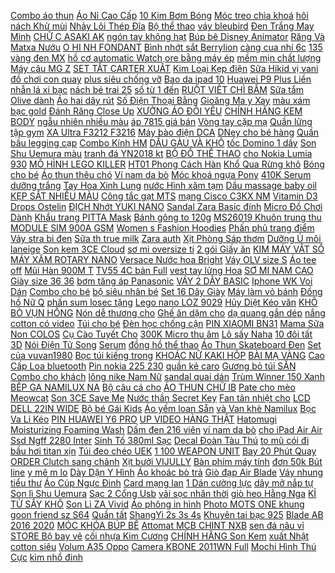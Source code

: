 [Combo áo thun](https://cuahang4.github.io/p0/133/266/combo-ao-thun-mua-hang-online/) [Áo Nỉ Cao Cấp](https://cuahang4.github.io/p0/100/240/ao-ni-cao-cap-mua-hang-online/) [ 10 Kim Bơm Bóng](https://cuahang4.github.io/p0/147/292/set-10-kim-bom-bong-da-bong-ro-mua-hang-online/) [Móc treo chìa khoá](https://cuahang4.github.io/p0/114/648/moc-treo-chia-khoa-mua-hang-online/) [ hôi nách Khử mùi](https://cuahang4.github.io/p0/115/426/bo-120-mieng-dan-tham-hut-mo-hoi-nach-khu-mui-diet-khuan-mua-hang-online/) [ Nhảy Lõi Thép Đĩa](https://cuahang4.github.io/p0/116/862/combo3-cuc-soc-day-nhay-loi-thep-dia-xoay-giam-eo-360-do-day-dan-hoi-khang-luc-tap-mong-mininband-aolikes-cb8005-mua-hang-online/) [Bộ thể thao](https://cuahang4.github.io/p0/117/971/bo-the-thao-mua-hang-online/) [váy bleubird](https://cuahang4.github.io/p0/106/199/vay-bleubird-mua-hang-online/) [ Đen Trắng May Minh](https://cuahang4.github.io/p0/124/399/blazer-nam-han-quoc-2-cuc-ao-vest-form-rong-unisex-nam-cao-cap-den-trang-may-minh-cuong-mua-hang-online/) [ CHỮ C ASAKI AK](https://cuahang4.github.io/p0/121/598/2-cao-chu-c-asaki-ak-6260-mua-hang-online/) [ ngón tay không hạt](https://cuahang4.github.io/p0/107/708/cay-nho-ngon-tay-khong-hat-uc-ra-trai-sau-6-thang-mua-hang-online/) [Búp bê Disney Animator](https://cuahang4.github.io/p0/133/261/bup-be-disney-animator-mua-hang-online/) [ Răng Và Matxa Nướu](https://cuahang4.github.io/p0/107/741/ban-chai-tap-danh-rang-va-matxa-nuou-silicon-mem-cho-be-mua-hang-online/) [ O HI NH FONDANT](https://cuahang4.github.io/p0/139/763/bo-dung-cu-tao-hinh-fondant-8-que-mua-hang-online/) [Bình nhớt sắt Berrylion](https://cuahang4.github.io/p0/105/584/binh-nhot-sat-berrylion-mua-hang-online/) [ càng cua nhí 6c](https://cuahang4.github.io/p0/141/244/kep-cang-cua-nhi-6c3k-mua-hang-online/) [ 135 vàng đen MX](https://cuahang4.github.io/p0/126/690/tem-exciter-135-vang-den-mx-crom-mua-hang-online/) [ hồ cơ automatic Watch](https://cuahang4.github.io/p0/108/918/hop-quay-len-cot-dong-ho-co-automatic-watch-winder-mua-hang-online/) [ ore bằng máy ép](https://cuahang4.github.io/p0/110/347/bo-coi-khuon-dong-ore-bang-may-ep-xanh-co-de-chon-lua-mua-hang-online/) [ mềm mịn chất lượng](https://cuahang4.github.io/p0/113/124/bong-cotton-tay-trang-focallure-mem-min-chat-luong-cao-225g-mua-hang-online/) [Máy câu MG Z](https://cuahang4.github.io/p0/102/977/may-cau-mg-z-mua-hang-online/) [ SET TẤT CARTER XUẤT](https://cuahang4.github.io/p0/100/326/set-tat-carter-xuat-xin-mua-hang-online/) [ Kim Loại Kẹp điện](https://cuahang4.github.io/p0/129/53/gia-do-gan-xe-may-kim-loai-kep-dien-thoai-xe-may-kim-loai-c2-mua-hang-online/) [ Sữa Hikid vị vani](https://cuahang4.github.io/p0/125/257/sua-hikid-vi-vani-600g-mua-hang-online/) [ đồ chơi con quay](https://cuahang4.github.io/p0/148/893/bo-do-choi-con-quay-nado-mua-hang-online/) [ plus siêu chống vỡ](https://cuahang4.github.io/p0/118/408/dan-cuong-luc-mipad-4-mipad-4-plus-sieu-chong-vo-gia-si-mua-hang-online/) [ Bao da ipad 10](https://cuahang4.github.io/p0/117/902/bao-da-ipad-105-mua-hang-online/) [ Huawei P9 Plus Liền](https://cuahang4.github.io/p0/104/112/ma-11elsale-hoan-7-don-300k-man-hinh-huawei-p9-plus-lien-khung-mua-hang-online/) [nhẫn lá xi bạc](https://cuahang4.github.io/p0/128/791/nhan-la-xi-bac-mua-hang-online/) [ nách bé trai 25](https://cuahang4.github.io/p0/104/584/bo-sat-nach-be-trai-2540kg-mua-hang-online/) [ số từ 1 đến](https://cuahang4.github.io/p0/146/632/do-choi-go-be-hoc-toan-bang-num-so-tu-1-den-10-kem-hinh-khoi-cho-be-mua-hang-online/) [ RUỘT VIẾT CHÌ BẤM](https://cuahang4.github.io/p0/122/947/ruot-viet-chi-bam-2b-mua-hang-online/) [ Sữa tắm Olive dành](https://cuahang4.github.io/p0/138/989/sua-tam-olive-danh-cho-thu-cung-mua-hang-online/) [ Áo hai dây rút](https://cuahang4.github.io/p0/107/331/ao-hai-day-rut-cuc-xinh-mua-hang-online/) [ Số Điện Thoại Bằng](https://cuahang4.github.io/p0/122/965/moc-khoa-gan-bang-so-dien-thoai-chong-mat-va-quen-so-dien-thoai-bang-da-cao-cap-cuc-dep-mua-hang-online/) [ Gioăng Ma y Xay](https://cuahang4.github.io/p0/111/621/ron-zoong-gioang-may-xay-sinh-to-magic-mua-hang-online/) [ màu xám bạc gold](https://cuahang4.github.io/p0/117/921/bo-dan-macbook-jrc-4in1-mau-xambacgoldrose-gold-du-dong-mua-hang-online/) [ Đánh Răng Close Up](https://cuahang4.github.io/p0/145/983/kem-danh-rang-close-up-160g-mua-hang-online/) [ XƯỞNG ÁO ĐÔI YÊU](https://cuahang4.github.io/p0/149/788/ao-doi-gia-xuongao-doi-yeu-thuong-mua-hang-online/) [ CHÍNH HÃNG KEM BODY](https://cuahang4.github.io/p0/118/232/chinh-hang-kem-body-hemia-mua-hang-online/) [ ngẫu nhiên nhiều màu](https://cuahang4.github.io/p0/123/455/tranh-dan-kim-cuong-nhan-tao-diy-mau-ngau-nhien-nhieu-mau-sac-vui-nhon-dang-yeu-danh-cho-tre-em-mua-hang-online/) [ áp 7815 giá bán](https://cuahang4.github.io/p0/122/119/ic-on-ap-7815-gia-ban-10-con-mua-hang-online/) [ Vòng tay cặp mạ](https://cuahang4.github.io/p0/122/643/vong-tay-cap-ma-vang-24k-mua-hang-online/) [ Quần lửng tập gym](https://cuahang4.github.io/p0/117/345/quan-lung-tap-gym-nu-mua-hang-online/) [ XA Ultra F3212 F3216](https://cuahang4.github.io/p0/128/85/pin-cho-sony-xperia-xa-ultra-f3212-f3216-bao-hanh-6-thang-mua-hang-online/) [ Máy bào điện DCA](https://cuahang4.github.io/p0/141/429/82mm-may-bao-dien-dca-amb82-mua-hang-online/) [ DNey cho bé hàng](https://cuahang4.github.io/p0/120/856/mu-bucket-mickeyy-hang-dney-cho-be-hang-hin-mua-hang-online/) [ Quần bầu legging cạp](https://cuahang4.github.io/p0/148/163/quan-bau-legging-cap-cheo-lung-mua-hang-online/) [Combo Kính HM](https://cuahang4.github.io/p0/126/654/combo-kinh-hm-mua-hang-online/) [ DẦU GÀU VÀ KHÔ](https://cuahang4.github.io/p0/122/83/nashi-dau-goi-cho-toc-dau-gau-va-kho-nashi-armonia-250ml-chinh-hang-mua-hang-online/) [ tốc Domino 1 dây](https://cuahang4.github.io/p0/135/769/cum-tang-toc-domino-1-day-ga-kem-bao-tay-mua-hang-online/) [ Son Shu Uemura màu](https://cuahang4.github.io/p0/111/46/son-shu-uemura-mau-570-mua-hang-online/) [ tranh đá YN2018 kt](https://cuahang4.github.io/p0/112/653/tranh-da-yn2018-kt-120x62cm-mua-hang-online/) [ BỘ ĐỒ THỂ THAO](https://cuahang4.github.io/p0/122/190/bo-do-the-thao-adidas-mua-hang-online/) [ cho Nokia Lumia 930](https://cuahang4.github.io/p0/126/17/pin-cho-nokia-lumia-930-bv-5qw-2510mah-mua-hang-online/) [ MÔ HÌNH LEGO KILLER](https://cuahang4.github.io/p0/120/568/mo-hinh-lego-killer-seven-mua-hang-online/) [ HT01 Phong Cách Hàn](https://cuahang4.github.io/p0/133/203/vay-hai-day-hoa-nhi-ao-khoac-cardigan-mong-ht01-phong-cach-han-quoc-mua-hang-online/) [ Khổ Qua Rừng khô](https://cuahang4.github.io/p0/106/167/kho-qua-rung-kho-1kg-nd017-mua-hang-online/) [Bóng cho bé](https://cuahang4.github.io/p0/138/143/bong-cho-be-mua-hang-online/) [ Áo thun thêu chó](https://cuahang4.github.io/p0/108/442/ao-thun-theu-cho-anh-that-mua-hang-online/) [ Ví nam da bò](https://cuahang4.github.io/p0/127/186/vi-nam-da-bo-cao-cap-mua-hang-online/) [Móc khoá ngựa Pony](https://cuahang4.github.io/p0/100/583/moc-khoa-ngua-pony-mua-hang-online/) [ 410K Serum dưỡng trắng](https://cuahang4.github.io/p0/145/206/san-tra-gia-410k-serum-duong-trang-da-bellflower-mua-hang-online/) [ Tay Hoa Xinh Lung](https://cuahang4.github.io/p0/121/575/lac-tay-hoa-xinh-lung-linh-mua-hang-online/) [ nước Hình xăm tạm](https://cuahang4.github.io/p0/129/58/sai-hinh-xam-ma-thuathinh-xam-keo-dai-den-2-tuan-hinh-xam-dan-chong-nuoc-hinh-xam-tam-thoi-hinh-xam-gia-305-mua-hang-online/) [ Dầu massage baby oil](https://cuahang4.github.io/p0/134/691/dau-massage-baby-oil-200ml-mua-hang-online/) [ KẸP SẮT NHIỀU MÀU](https://cuahang4.github.io/p0/122/417/kep-sat-nhieu-mau-korea-mua-hang-online/) [ Công tắc gạt MTS](https://cuahang4.github.io/p0/111/142/cong-tac-gat-mts-202-mua-hang-online/) [ mạng Cisco C3KX NM](https://cuahang4.github.io/p0/137/307/card-mang-cisco-c3kx-nm-1g-mua-hang-online/) [Vitamin D3 Drops Ostelin](https://cuahang4.github.io/p0/124/540/vitamin-d3-drops-ostelin-mua-hang-online/) [ ĐỊCH Nhớt YUKI NANO](https://cuahang4.github.io/p0/134/904/re-vo-dich-nhot-yuki-nano-xe-so-800ml-mua-hang-online/) [ Sandal Zara Basic đính](https://cuahang4.github.io/p0/110/606/sandal-zara-basic-dinh-ngoc-mua-hang-online/) [ Micro Đồ Chơi Dành](https://cuahang4.github.io/p0/125/854/micro-do-choi-danh-cho-be-mua-hang-online/) [ Khẩu trang PITTA Mask](https://cuahang4.github.io/p0/118/611/khau-trang-pitta-mask-3d-mua-hang-online/) [Bánh gông to 120g](https://cuahang4.github.io/p0/117/275/banh-gong-to-120g-mua-hang-online/) [ MS26019 Khuôn trung thu](https://cuahang4.github.io/p0/147/776/ms26019-khuon-trung-thu-150g-sen-2020-mua-hang-online/) [ MODULE SIM 900A GSM](https://cuahang4.github.io/p0/147/884/module-sim-900a-gsm-gprs-tc35i-mua-hang-online/) [ Women s Fashion Hoodies](https://cuahang4.github.io/p0/107/936/womens-fashion-hoodies-with-long-sleeve-hats-mua-hang-online/) [Phấn phủ trang điểm](https://cuahang4.github.io/p0/128/306/phan-phu-trang-diem-mua-hang-online/) [ Váy stra bi đen](https://cuahang4.github.io/p0/147/22/vay-stra-bi-den-voan-mua-hang-online/) [ Sữa th true milk](https://cuahang4.github.io/p0/104/714/sua-th-true-milk-180ml-socola-mua-hang-online/) [Zara auth](https://cuahang4.github.io/p0/143/580/zara-auth-mua-hang-online/) [Xịt Phòng Sáp thơm](https://cuahang4.github.io/p0/116/769/xit-phong-sap-thom-mua-hang-online/) [ Dưỡng Ủ môi laneige](https://cuahang4.github.io/p0/138/91/duong-u-moi-laneige-mini-mua-hang-online/) [ Son kem 3CE Cloud](https://cuahang4.github.io/p0/122/171/son-kem-3ce-cloud-lip-tint-2020-full-box-mua-hang-online/) [ sơ mi oversize tí](https://cuahang4.github.io/p0/139/307/so-mi-oversize-ti-ngoan-mua-hang-online/) [ 2 gói Giấy ăn](https://cuahang4.github.io/p0/118/774/2-goi-giay-an-rut-cao-cap-bobo-bamboo-gau-truc-sieu-dai-mua-hang-online/) [ KIM MÁY VẮT SỔ](https://cuahang4.github.io/p0/132/657/kim-may-vat-so-dc-nhat-mua-hang-online/) [ MÁY XĂM ROTARY NANO](https://cuahang4.github.io/p0/110/249/may-xam-rotary-nano-t2-mua-hang-online/) [ Versace Nước hoa Bright](https://cuahang4.github.io/p0/134/364/versace-nuoc-hoa-bright-crystal-mua-hang-online/) [ Váy OLV size S](https://cuahang4.github.io/p0/143/568/vay-olv-size-s-new-99-mua-hang-online/) [Áo tee off](https://cuahang4.github.io/p0/130/320/ao-tee-off-mua-hang-online/) [ Mũi Hàn 900M T](https://cuahang4.github.io/p0/109/702/mui-han-900m-t-i-mua-hang-online/) [ TV55 4C bản Full](https://cuahang4.github.io/p0/132/741/smart-tivi-xiaomi-55-inch-65-inch-4k-hdr-mi-tv55-4c-ban-full-tieng-viet-100-bao-hanh-12-thang-tang-gia-treo-mua-hang-online/) [ vest tay lửng Hoa](https://cuahang4.github.io/p0/133/551/ao-vest-tay-lung-hoa-viet-mua-hang-online/) [ SƠ MI NAM CAO](https://cuahang4.github.io/p0/141/107/ao-so-mi-nam-cao-cap-vitino-mua-hang-online/) [ Giày size 36 36](https://cuahang4.github.io/p0/137/542/giay-size-36-365-mua-hang-online/) [ bơm tăng áp Panasonic](https://cuahang4.github.io/p0/110/362/may-bom-tang-ap-panasonic-a-130jak125w-mua-hang-online/) [VÁY 2 DÂY BASIC](https://cuahang4.github.io/p0/136/587/vay-2-day-basic-mua-hang-online/) [ Iphone WK Voi Dán](https://cuahang4.github.io/p0/122/334/kinh-cuong-luc-iphone-wk-voi-dan-full-man-hinh-chong-dau-van-tay-787plus8plusxxrxsmax11promax1212pro12promax-mua-hang-online/) [Combo cho bé](https://cuahang4.github.io/p0/144/762/combo-cho-be-mua-hang-online/) [ bộ siêu nhân bé](https://cuahang4.github.io/p0/130/440/bo-sieu-nhan-be-trai-mua-hang-online/) [ Set 16 Dây Giày](https://cuahang4.github.io/p0/116/170/set-16-day-giay-13-mau-mua-hang-online/) [ Máy làm vỏ bánh](https://cuahang4.github.io/p0/119/999/may-lam-vo-banh-crepe-mua-hang-online/) [ Đồng hồ Nữ Q](https://cuahang4.github.io/p0/141/680/dong-ho-nu-qq-mua-hang-online/) [ phấn sum losec tặng](https://cuahang4.github.io/p0/101/135/set-phan-sum-losec-tang-vi-mua-hang-online/) [ Lego nano LOZ 9029](https://cuahang4.github.io/p0/146/382/lego-nano-loz-9029-nlg0099-sausau-mua-hang-online/) [ Hủy Diệt Kéo văn](https://cuahang4.github.io/p0/101/589/gia-huy-diet-keo-van-phong-loai-lon-mua-hang-online/) [ KHÔ BÒ VỤN HỒNG](https://cuahang4.github.io/p0/109/152/kho-bo-vun-hong-ngu-mua-hang-online/) [ Nón dễ thương cho](https://cuahang4.github.io/p0/108/946/non-de-thuong-cho-be-mua-hang-online/) [ Ghế ăn dặm cho](https://cuahang4.github.io/p0/112/631/ghe-an-dam-cho-be-mua-hang-online/) [ dạ quang gắn dép](https://cuahang4.github.io/p0/112/213/sticker-jibbitz-phan-quang-tu-phat-sang-da-quang-gan-dep-suc-dep-ca-sau-gan-dep-crocs-hang-dac-biet-mua-hang-online/) [ nắng cotton có video](https://cuahang4.github.io/p0/106/290/ao-chong-nang-cotton-co-video-can-chat-mua-hang-online/) [Túi cho bé](https://cuahang4.github.io/p0/148/489/tui-cho-be-mua-hang-online/) [Đèn học chống cận](https://cuahang4.github.io/p0/101/42/den-hoc-chong-can-mua-hang-online/) [PIN XIAOMI BN31](https://cuahang4.github.io/p0/139/696/pin-xiaomi-bn31-mua-hang-online/) [ Mama Sữa Non COLOS](https://cuahang4.github.io/p0/143/497/mama-sua-non-colos-multi-pedia-mua-hang-online/) [ Cụ Cào Tuyết Cho](https://cuahang4.github.io/p0/145/968/dung-cu-cao-tuyet-cho-xe-hoi-mua-hang-online/) [ 300K Micro thu âm](https://cuahang4.github.io/p0/146/181/ma-11elsale-hoan-7-don-300k-micro-thu-am-condenser-audio-technica-at2020-mua-hang-online/) [Lô sấy Naha](https://cuahang4.github.io/p0/143/280/lo-say-naha-mua-hang-online/) [ 10 đôi tất 3D](https://cuahang4.github.io/p0/145/186/combo-10-doi-tat-3d-cho-be-mua-hang-online/) [ Nói Điện Tử Song](https://cuahang4.github.io/p0/107/745/sach-noi-dien-tu-song-ngu-anh-viet-giup-tre-hoc-tot-tieng-anh-mua-hang-online/) [Serum](https://cuahang4.github.io/p0/107/558/serum-mua-hang-online/) [ đồng hồ thể thao](https://cuahang4.github.io/p0/113/7/day-dong-ho-the-thao-thong-minh-bang-silicon-phu-hop-nam-nu-danh-cho-samsung-galaxy-fit-2-sm-r220-mua-hang-online/) [Áo Thun Skateboard Đen](https://cuahang4.github.io/p0/144/571/ao-thun-skateboard-den-mua-hang-online/) [Set của vuvan1980](https://cuahang4.github.io/p0/149/801/set-cua-vuvan1980-mua-hang-online/) [ Bọc túi kiếng trong](https://cuahang4.github.io/p0/134/910/boc-tui-kieng-trong-co-keo-dan-50g-mua-hang-online/) [ KHOÁC NỮ KAKI HỘP](https://cuahang4.github.io/p0/114/769/ao-khoac-nu-kaki-hop-form-rong-dep-mua-hang-online/) [BÀI MẠ VÀNG](https://cuahang4.github.io/p0/147/718/bai-ma-vang-mua-hang-online/) [ Cao Cấp Loa bluetooth](https://cuahang4.github.io/p0/115/383/hang-cao-cap-loa-bluetooth-xiaomi-basic-2-mua-hang-online/) [ Pin nokia 225 230](https://cuahang4.github.io/p0/148/856/pin-nokia-225230-4ul-mua-hang-online/) [quần kẻ caro](https://cuahang4.github.io/p0/116/504/quan-ke-caro-mua-hang-online/) [Gương bỏ túi SẴN](https://cuahang4.github.io/p0/112/857/guong-bo-tui-san-mua-hang-online/) [Combo cho khách](https://cuahang4.github.io/p0/104/709/combo-cho-khach-mua-hang-online/) [ lông nike Nam Nữ](https://cuahang4.github.io/p0/134/333/ao-khoac-long-nike-nam-nu-ao-long-nike-hang-quang-chaukhong-xu-longlong-cuu-day-dan-kem-anh-that-mua-hang-online/) [sandal quai dán](https://cuahang4.github.io/p0/112/421/sandal-quai-dan-mua-hang-online/) [ Trùm Winner 150 Xanh](https://cuahang4.github.io/p0/135/290/tem-trum-winner-150-xanh-trang-tiger-mua-hang-online/) [ BẾP GA NAMILUX NA](https://cuahang4.github.io/p0/113/863/bep-ga-namilux-na-702afm-mua-hang-online/) [ Bộ câu cá cho](https://cuahang4.github.io/p0/124/295/bo-cau-ca-cho-be-mua-hang-online/) [ ÁO THUN CHỮ IB](https://cuahang4.github.io/p0/131/679/ao-thun-chu-ib-cotton-tau-hot-hit-mua-hang-online/) [ Pate cho mèo Meowcat](https://cuahang4.github.io/p0/130/349/pate-cho-meo-meowcat-70gr-mua-hang-online/) [ Son 3CE Save Me](https://cuahang4.github.io/p0/107/440/son-3ce-save-me-sanho-neon-mua-hang-online/) [Nước thần Secret Key](https://cuahang4.github.io/p0/103/618/nuoc-than-secret-key-mua-hang-online/) [ Fan tản nhiệt cho](https://cuahang4.github.io/p0/147/903/fan-tan-nhiet-cho-cpu-mua-hang-online/) [ LCD DELL 22IN WIDE](https://cuahang4.github.io/p0/135/897/lcd-dell-22in-wide-renew-mua-hang-online/) [ Bộ bé Gái Kids](https://cuahang4.github.io/p0/145/785/bo-be-gai-kids-co-size-03m-612m-mua-hang-online/) [Áo yếm loan Sẵn](https://cuahang4.github.io/p0/125/463/ao-yem-loan-san-mua-hang-online/) [ và Van khè Namilux](https://cuahang4.github.io/p0/125/284/bep-khe-gas-cong-nghiep-namilux-na-196-va-van-khe-namilux-na-537sh-mua-hang-online/) [ Bọc Va Li Kéo](https://cuahang4.github.io/p0/127/104/vo-boc-va-li-keo-chong-mai-mon-thong-dung-mua-hang-online/) [ PIN HUAWEI Y6 PRO](https://cuahang4.github.io/p0/139/607/pin-huawei-y6-pro-2018-mua-hang-online/) [ UP VIDEO HÀNG THẬT](https://cuahang4.github.io/p0/0/5/ao-khoac-gio-nu-form-rong-ca-tinh-hinh-theu-co-up-video-hang-that-o-cuoi-mua-hang-online/) [ Hatomugi Moisturizing Foaming Wash](https://cuahang4.github.io/p0/148/515/sua-rua-mat-duong-am-sang-da-hada-labo-gokujyun-hatomugi-moisturizing-foaming-wash-100g-va-160ml-mua-hang-online/) [ Dấm đen 216 viên](https://cuahang4.github.io/p0/124/455/dam-den-216-vien-sale-mua-hang-online/) [ví nam da bò](https://cuahang4.github.io/p0/116/903/vi-nam-da-bo-mua-hang-online/) [ cho iPad Air Air](https://cuahang4.github.io/p0/101/78/ban-phim-khong-day-cho-ipad-airair-2-mien-phi-van-chuyen-cho-don-hang-tu-99k-mua-hang-online/) [ Ssd Ngff 2280 Inter](https://cuahang4.github.io/p0/103/821/bo-tan-nhiet-o-cung-ssd-ngff-2280-inter-m2-nvme-mua-hang-online/) [ Sinh Tố 380ml Sạc](https://cuahang4.github.io/p0/137/949/may-xay-sinh-to-380ml-sac-usb-tien-loi-mua-hang-online/) [Decal Đoàn Tàu Thú](https://cuahang4.github.io/p0/100/616/decal-doan-tau-thu-mua-hang-online/) [ to mũ cói đi](https://cuahang4.github.io/p0/104/399/non-coi-vanh-to-cong-day-no-thung-to-mu-coi-di-bien-mua-hang-online/) [ bầu hơi titan xịn](https://cuahang4.github.io/p0/121/104/po-over-titan-full-co-po-bau-hoi-titan-xin-danh-cho-exciter-winner-sonic-ex135-mua-hang-online/) [Túi đeo chéo UEK](https://cuahang4.github.io/p0/127/47/tui-deo-cheo-uek-mua-hang-online/) [ 1 100 WEAPON UNIT](https://cuahang4.github.io/p0/111/781/bo-phu-kien-mo-hinh-gundam-1100-weapon-unit-equipment-type-cho-gundam-red-astray-mua-hang-online/) [ Bay 20 Phút Quay](https://cuahang4.github.io/p0/120/705/flycam-wltoys-xk-x1s-gimbal-bay-20-phut-quay-fullhd-1080p-mua-hang-online/) [ ORDER Clutch sang chảnh](https://cuahang4.github.io/p0/126/551/order-clutch-sang-chanh-272-mua-hang-online/) [Xịt bưởi VIJULLY](https://cuahang4.github.io/p0/102/368/xit-buoi-vijully-mua-hang-online/) [ Bàn phím máy tính](https://cuahang4.github.io/p0/126/457/ban-phim-may-tinh-van-phong-hoc-tap-km-h628-mua-hang-online/) [ đơn 50k Bút line](https://cuahang4.github.io/p0/134/932/ma-11lssale-giam-100-don-50k-but-line-khang-nuoc-sakura-mua-hang-online/) [ y mê m lo](https://cuahang4.github.io/p0/135/522/cup-giay-mem-lot-socola-25cm-mua-hang-online/) [ Dày Dặn Y Hình](https://cuahang4.github.io/p0/139/380/free-ship-ao-khoat-du-nam-nu-2-lop-day-dan-y-hinh-akdu-mua-hang-online/) [ Áo khoác bò trả](https://cuahang4.github.io/p0/130/737/ao-khoac-bo-tra-khach-mua-hang-online/) [ Giò đạp Air Blade](https://cuahang4.github.io/p0/149/893/gio-dap-air-blade-2012-mua-hang-online/) [Váy nhung tiểu thư](https://cuahang4.github.io/p0/115/154/vay-nhung-tieu-thu-mua-hang-online/) [Áo Cúp Ngực Đinh](https://cuahang4.github.io/p0/140/893/ao-cup-nguc-dinh-mua-hang-online/) [Card mạng lan](https://cuahang4.github.io/p0/102/822/card-mang-lan-mua-hang-online/) [ 1 Dán cường lực](https://cuahang4.github.io/p0/114/503/mua-1-tang-1-dan-cuong-luc-camera-samsung-m51-sieu-dep-mua-hang-online/) [ dây mở nắp tự](https://cuahang4.github.io/p0/101/914/tai-nghe-bluetooth-i18-y88-tws-ti-le-1-1-sac-khong-day-mo-nap-tu-dong-bat-tai-nghe-mua-hang-online/) [Son lì Shu Uemura](https://cuahang4.github.io/p0/141/814/son-li-shu-uemura-mua-hang-online/) [ Sạc 2 Cổng Usb](https://cuahang4.github.io/p0/100/231/cu-sac-2-cong-usb-21a-1a-mua-hang-online/) [ vải sọc nhăn thời](https://cuahang4.github.io/p0/118/946/muvanh-mg-studio-chat-vai-soc-nhan-thoi-trang-doc-dao-mua-hang-online/) [ giò heo Hằng Nga](https://cuahang4.github.io/p0/148/568/bun-gio-heo-hang-nga-acecook-goi-75gvi-bun-gio-heo-mua-hang-online/) [ KỈ TỬ SẤY KHÔ](https://cuahang4.github.io/p0/124/613/ki-tu-say-kho-100g-mua-hang-online/) [ Son Lì ZA Vivid](https://cuahang4.github.io/p0/123/281/son-li-za-vivid-dare-lipstick-35g-mua-hang-online/) [ Áo phông in hình](https://cuahang4.github.io/p0/139/202/ao-phong-in-hinh-mu-mua-hang-online/) [ Photo MOTS ONE khung](https://cuahang4.github.io/p0/142/825/official-premium-photo-mots-one-khung-anh-mua-hang-online/) [ goon friend sz S64](https://cuahang4.github.io/p0/108/343/bim-goon-friend-sz-s64-m58-l48-xl42-xxl-36-tang-5mieng-cung-sz-mua-hang-online/) [Quần tất](https://cuahang4.github.io/p0/135/630/quan-tat-mua-hang-online/) [ ShangYi 2s 3s 4s](https://cuahang4.github.io/p0/140/557/pin-lipo-shangyi-2s-3s-4s-45c70c-jack-xt60-mua-hang-online/) [Khuyên tai bạc 925](https://cuahang4.github.io/p0/122/618/khuyen-tai-bac-925-mua-hang-online/) [ Blade AB 2016 2020](https://cuahang4.github.io/p0/130/1/baga-air-blade-ab-2016-2020-mau-titan-mua-hang-online/) [ MÓC KHÓA BÚP BÊ](https://cuahang4.github.io/p0/142/511/moc-khoa-bup-be-dep-mua-hang-online/) [ Attomat MCB CHINT NXB](https://cuahang4.github.io/p0/128/711/attomat-mcb-chint-nxb-63-2p-c40-mua-hang-online/) [sen đá nâu vỉ](https://cuahang4.github.io/p0/144/22/sen-da-nau-vi-mua-hang-online/) [ STORE Bộ bay vẽ](https://cuahang4.github.io/p0/124/585/lo-store-bo-bay-ve-lay-mau-5-cay-mua-hang-online/) [ cối nhựa Kim Cương](https://cuahang4.github.io/p0/119/904/may-xay-sinh-to-3-coi-nhua-kim-cuong-kc-t02-mua-hang-online/) [ CHÍNH HÃNG Son Kem](https://cuahang4.github.io/p0/137/972/ma-11fmcgsale1-giam-10-don-250k-chinh-hang-son-kem-li-mac-powder-kiss-liquid-lipcolour-son-mac-kem-full-size-5ml-mua-hang-online/) [ xuất Nhật cotton siêu](https://cuahang4.github.io/p0/111/625/chinh-hang-khan-sua-xuat-nhat-cotton-sieu-mem-kich-thuoc-28x35cm-goi-10c-mipbi-mua-hang-online/) [Volum A35 Oppo](https://cuahang4.github.io/p0/102/356/volum-a35-oppo-mua-hang-online/) [ Camera KBONE 2011WN Full](https://cuahang4.github.io/p0/107/972/camera-kbone-2011wn-full-hd-2mb-mua-hang-online/) [ Mochi Hình Thú Cực](https://cuahang4.github.io/p0/149/852/do-choi-squishy-mochi-hinh-thu-cuc-de-thuong-sieu-mem-sieu-min-phat-sang-softsquishy-animals-mua-hang-online/) [kìm nhổ đinh](https://cuahang4.github.io/p0/133/103/kim-nho-dinh-mua-hang-online/) 